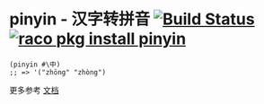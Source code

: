 # pinyin - 汉字转拼音 [![Build Status](https://travis-ci.org/xuchunyang/pinyin.svg?branch=master)](https://travis-ci.org/xuchunyang/pinyin) [![raco pkg install pinyin](https://img.shields.io/badge/raco_pkg_install-pinyin-aa00ff.svg)](http:pkgs.racket-lang.org/#[pinyin])

``` racket
(pinyin #\中)
;; => '("zhōng" "zhòng")
```

更多参考 [文档](http://docs.racket-lang.org/pinyin/index.html)

